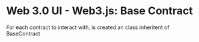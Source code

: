 Web 3.0 UI - Web3.js: Base Contract
===

For each contract to interact with, is created an class inheritent of BaseContract
